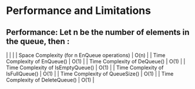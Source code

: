 # Performance and Limitations
## Performance: Let n be the number of elements in the queue, then :
| | |
| Space Complexity (for n EnQueue operations) |  O(n) |
| Time Complexity of EnQueue() |  O(1) |
| Time Complexity of DeQueue() |  O(1) |
| Time Complexity of IsEmptyQueue() |  O(1) |
| Time Complexity of IsFullQueue() |  O(1) |
| Time Complexity of QueueSize() |  O(1) |
| Time Complexity of DeleteQueue() |  O(1) |



